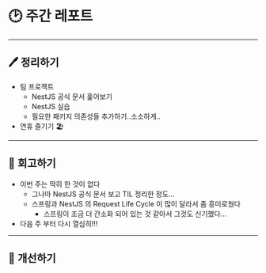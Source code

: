 # 🕑 주간 레포트

---

## 🖊 정리하기

- 팀 프로젝트
  - NestJS 공식 문서 훑어보기
  - NestJS 실습
  - 필요한 패키지 의존성들 추가하기..소소하게..
- 연휴 즐기기 🏖️

---

## 💭 회고하기

- 이번 주는 딱히 한 것이 없다
  - 그나마 NestJS 공식 문서 보고 TIL 정리한 정도…
  - 스프링과 NestJS 의 Request Life Cycle 이 많이 달라서 좀 흥미로웠다
    - 스프링이 조금 더 간소화 되어 있는 것 같아서 그것도 신기했다…
- 다음 주 부터 다시 열심히!!!

---

## 🥊 개선하기
